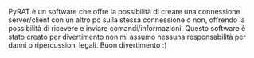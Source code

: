 PyRAT è un software che offre la possibilità di creare una connessione server/client con un altro pc sulla stessa connessione o non, offrendo la possibilità di ricevere e inviare comandi/informazioni.
Questo software è stato creato per divertimento non mi assumo nessuna responsabilità per danni o ripercussioni legali.
Buon divertimento :)
